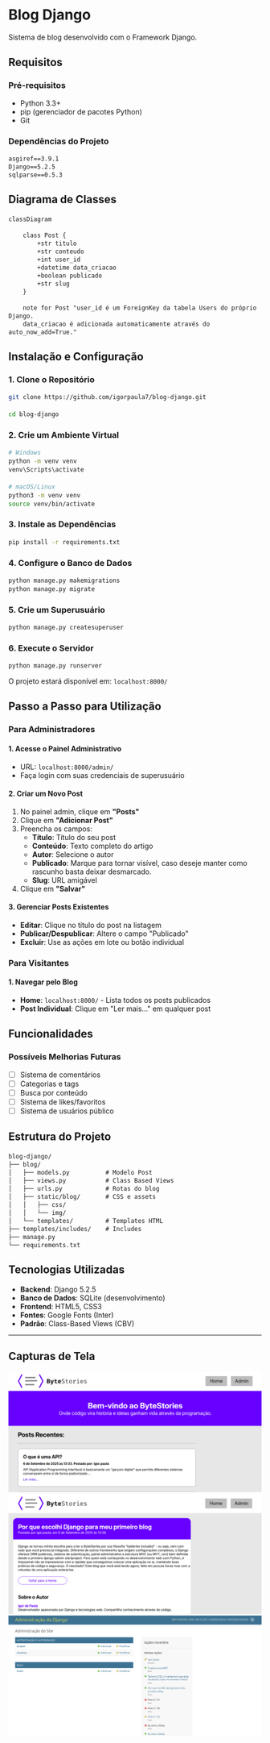 # Blog Django 

Sistema de blog desenvolvido com o Framework Django.

## Requisitos

### Pré-requisitos
- Python 3.3+
- pip (gerenciador de pacotes Python)
- Git

### Dependências do Projeto
```
asgiref==3.9.1
Django==5.2.5
sqlparse==0.5.3
```

## Diagrama de Classes

```mermaid
classDiagram
    
    class Post {
        +str titulo
        +str conteudo
        +int user_id
        +datetime data_criacao
        +boolean publicado
        +str slug
    }
        
    note for Post "user_id é um ForeignKey da tabela Users do próprio Django.
    data_criacao é adicionada automaticamente através do auto_now_add=True."
```

## Instalação e Configuração

### 1. Clone o Repositório
```bash
git clone https://github.com/igorpaula7/blog-django.git

cd blog-django
```

### 2. Crie um Ambiente Virtual
```bash
# Windows
python -m venv venv
venv\Scripts\activate

# macOS/Linux
python3 -m venv venv
source venv/bin/activate
```

### 3. Instale as Dependências
```bash
pip install -r requirements.txt
```

### 4. Configure o Banco de Dados
```bash
python manage.py makemigrations
python manage.py migrate
```

### 5. Crie um Superusuário
```bash
python manage.py createsuperuser
```

### 6. Execute o Servidor
```bash
python manage.py runserver
```

O projeto estará disponível em: `localhost:8000/`

## Passo a Passo para Utilização

### Para Administradores

#### 1. Acesse o Painel Administrativo
- URL: `localhost:8000/admin/`
- Faça login com suas credenciais de superusuário

#### 2. Criar um Novo Post
1. No painel admin, clique em **"Posts"**
2. Clique em **"Adicionar Post"**
3. Preencha os campos:
   - **Título**: Título do seu post
   - **Conteúdo**: Texto completo do artigo
   - **Autor**: Selecione o autor
   - **Publicado**: Marque para tornar visível, caso deseje manter como rascunho basta deixar desmarcado.
   - **Slug**: URL amigável
4. Clique em **"Salvar"**

#### 3. Gerenciar Posts Existentes
- **Editar**: Clique no título do post na listagem
- **Publicar/Despublicar**: Altere o campo "Publicado"
- **Excluir**: Use as ações em lote ou botão individual

### Para Visitantes

#### 1. Navegar pelo Blog
- **Home**: `localhost:8000/` - Lista todos os posts publicados
- **Post Individual**: Clique em "Ler mais..." em qualquer post

## Funcionalidades


### Possíveis Melhorias Futuras
- [ ] Sistema de comentários
- [ ] Categorias e tags
- [ ] Busca por conteúdo
- [ ] Sistema de likes/favoritos
- [ ] Sistema de usuários público

## Estrutura do Projeto

```
blog-django/
├── blog/
│   ├── models.py          # Modelo Post
│   ├── views.py           # Class Based Views
│   ├── urls.py            # Rotas do blog
│   ├── static/blog/       # CSS e assets
│   │   ├── css/
│   │   └── img/
│   └── templates/         # Templates HTML
├── templates/includes/    # Includes
├── manage.py
└── requirements.txt
```

## Tecnologias Utilizadas

- **Backend**: Django 5.2.5
- **Banco de Dados**: SQLite (desenvolvimento)
- **Frontend**: HTML5, CSS3
- **Fontes**: Google Fonts (Inter)
- **Padrão**: Class-Based Views (CBV)
---

## Capturas de Tela

<img src="./docs/img/post_list.png">
<img src="./docs/img/post_detail.png">
<img src="./docs/img/admin.png">